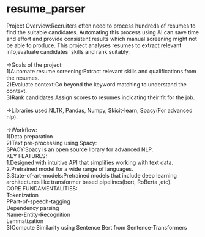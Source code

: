 # resume_parser
Project Overview:Recruiters often need to process hundreds of resumes to find the suitable candidates. Automating this process using AI can save time and effort and provide consistent results which manual screening might not be able to produce. This project analyses resumes to extract relevant info,evaluate candidates' skills and rank suitably.
<br>
<br>
->Goals of the project:
<br>
1)Automate resume screening:Extract relevant skills and qualifications from the resumes.
<br>
2)Evaluate context:Go beyond the keyword matching to understand the context.
<br>
3)Rank candidates:Assign scores to resumes indicating their fit for the job.
<br><br>
->Libraries used:NLTK, Pandas, Numpy, Skicit-learn, Spacy(For advanced nlp).
<br><br>
->Workflow:
<br>
1)Data preparation
<br> 2)Text pre-processing using Spacy: 
<br>SPACY:Spacy is an open source library for advanced NLP.
<br>KEY FEATURES:
<br>1.Designed with intuitive API that simplifies working with text data.
<br>2.Pretrained model for a wide range of languages.
<br>3.State-of-art-models:Pretrained models that include deep learning architectures like transformer based pipelines(bert, RoBerta ,etc).
<br>CORE FUNDAMENTALITIES:
<br>Tokenization<br>PPart-of-speech-tagging<br>Dependency parsing<br>Name-Entity-Recognition<br>Lemmatization
<br>3)Compute Similarity using Sentence Bert from Sentence-Transformers

